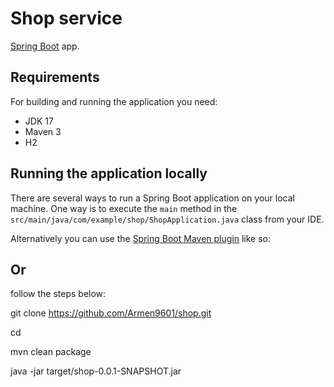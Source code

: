 # Shop service

[Spring Boot](http://projects.spring.io/spring-boot/) app.

## Requirements

For building and running the application you need:

- JDK 17
- Maven 3
- H2

## Running the application locally

There are several ways to run a Spring Boot application on your local machine. One way is to execute the `main` method in the `src/main/java/com/example/shop/ShopApplication.java` class from your IDE.

Alternatively you can use the [Spring Boot Maven plugin](https://docs.spring.io/spring-boot/docs/current/reference/html/build-tool-plugins-maven-plugin.html) like so:

## Or

follow the steps below:

git clone https://github.com/Armen9601/shop.git

cd <project-directory>

mvn clean package

java -jar target/shop-0.0.1-SNAPSHOT.jar

